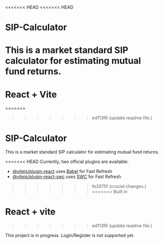 <<<<<<< HEAD
<<<<<<< HEAD
# SIP-Calculator
This is a market standard SIP calculator for estimating mutual fund returns. 
=======
# React + Vite
=======
>>>>>>> ed113f6 (update readme file.)

# SIP-Calculator
This is a market standard SIP calculator for estimating mutual fund returns. 

<<<<<<< HEAD
Currently, two official plugins are available:

- [@vitejs/plugin-react](https://github.com/vitejs/vite-plugin-react/blob/main/packages/plugin-react/README.md) uses [Babel](https://babeljs.io/) for Fast Refresh
- [@vitejs/plugin-react-swc](https://github.com/vitejs/vite-plugin-react-swc) uses [SWC](https://swc.rs/) for Fast Refresh
>>>>>>> fe2975f (crucial changes.)
=======
Built in 
# React + vite 
>>>>>>> ed113f6 (update readme file.)

This project is in progress.
Login/Register is not supported yet. 